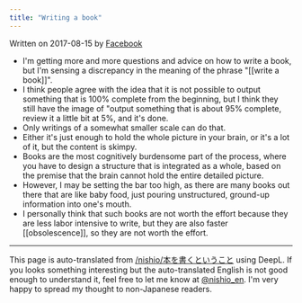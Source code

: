 ```yaml
---
title: "Writing a book"
---
```


Written on 2017-08-15 by [Facebook](https://www.facebook.com/nishiohirokazu/posts/10213049532289516)
- I'm getting more and more questions and advice on how to write a book, but I'm sensing a discrepancy in the meaning of the phrase "[[write a book]]".
- I think people agree with the idea that it is not possible to output something that is 100% complete from the beginning, but I think they still have the image of "output something that is about 95% complete, review it a little bit at 5%, and it's done.
- Only writings of a somewhat smaller scale can do that.
- Either it's just enough to hold the whole picture in your brain, or it's a lot of it, but the content is skimpy.
- Books are the most cognitively burdensome part of the process, where you have to design a structure that is integrated as a whole, based on the premise that the brain cannot hold the entire detailed picture.
- However, I may be setting the bar too high, as there are many books out there that are like baby food, just pouring unstructured, ground-up information into one's mouth.
- I personally think that such books are not worth the effort because they are less labor intensive to write, but they are also faster [[obsolescence]], so they are not worth the effort.

---
This page is auto-translated from [/nishio/本を書くということ](https://scrapbox.io/nishio/本を書くということ) using DeepL. If you looks something interesting but the auto-translated English is not good enough to understand it, feel free to let me know at [@nishio_en](https://twitter.com/nishio_en). I'm very happy to spread my thought to non-Japanese readers.